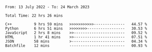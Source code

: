 <!--START_SECTION:waka-->

```text
From: 13 July 2022 - To: 24 March 2023

Total Time: 22 hrs 26 mins

C++          9 hrs 59 mins   >>>>>>>>>>>--------------   44.57 %
Python       6 hrs 51 mins   >>>>>>>>-----------------   30.53 %
JavaScript   2 hrs 8 mins    >>-----------------------   09.52 %
HTML         1 hr 41 mins    >>-----------------------   07.51 %
JSON         58 mins         >------------------------   04.34 %
Batchfile    12 mins         -------------------------   00.93 %
```

<!--END_SECTION:waka-->

<!---
yvanlok/yvanlok is a ✨ special ✨ repository because its `README.md` (this file) appears on your GitHub profile.
You can click the Preview link to take a look at your changes.
--->
